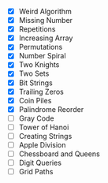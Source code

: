 - [x] Weird Algorithm
- [x] Missing Number
- [x] Repetitions
- [x] Increasing Array
- [x] Permutations
- [x] Number Spiral
- [x] Two Knights
- [x] Two Sets
- [x] Bit Strings
- [x] Trailing Zeros
- [x] Coin Piles
- [X] Palindrome Reorder
- [ ] Gray Code
- [ ] Tower of Hanoi
- [ ] Creating Strings
- [ ] Apple Division
- [ ] Chessboard and Queens
- [ ] Digit Queries
- [ ] Grid Paths
